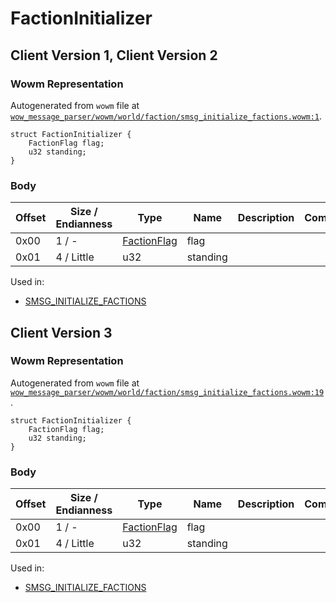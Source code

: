 # FactionInitializer

## Client Version 1, Client Version 2

### Wowm Representation

Autogenerated from `wowm` file at [`wow_message_parser/wowm/world/faction/smsg_initialize_factions.wowm:1`](https://github.com/gtker/wow_messages/tree/main/wow_message_parser/wowm/world/faction/smsg_initialize_factions.wowm#L1).
```rust,ignore
struct FactionInitializer {
    FactionFlag flag;
    u32 standing;
}
```
### Body

| Offset | Size / Endianness | Type | Name | Description | Comment |
| ------ | ----------------- | ---- | ---- | ----------- | ------- |
| 0x00 | 1 / - | [FactionFlag](factionflag.md) | flag |  |  |
| 0x01 | 4 / Little | u32 | standing |  |  |


Used in:
* [SMSG_INITIALIZE_FACTIONS](smsg_initialize_factions.md)

## Client Version 3

### Wowm Representation

Autogenerated from `wowm` file at [`wow_message_parser/wowm/world/faction/smsg_initialize_factions.wowm:19`](https://github.com/gtker/wow_messages/tree/main/wow_message_parser/wowm/world/faction/smsg_initialize_factions.wowm#L19).
```rust,ignore
struct FactionInitializer {
    FactionFlag flag;
    u32 standing;
}
```
### Body

| Offset | Size / Endianness | Type | Name | Description | Comment |
| ------ | ----------------- | ---- | ---- | ----------- | ------- |
| 0x00 | 1 / - | [FactionFlag](factionflag.md) | flag |  |  |
| 0x01 | 4 / Little | u32 | standing |  |  |


Used in:
* [SMSG_INITIALIZE_FACTIONS](smsg_initialize_factions.md)

